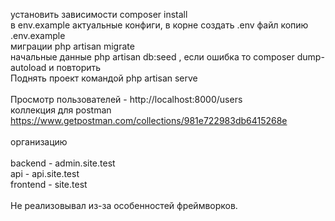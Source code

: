 установить зависимости composer install<br>
в env.example актуальные конфиги, в корне создать .env файл копию .env.example<br>
миграции php artisan migrate<br>
начальные данные php artisan db:seed , если ошибка то composer dump-autoload и повторить<br>
Поднять проект командой php artisan serve<br>
<br>
Просмотр пользователей - http://localhost:8000/users<br>
коллекция для postman https://www.getpostman.com/collections/981e722983db6415268e<br>
<br>
организацию<br><br>
backend - admin.site.test<br>
api - api.site.test<br>
frontend - site.test<br>
<br>
Не реализовывал из-за особенностей фреймворков.
